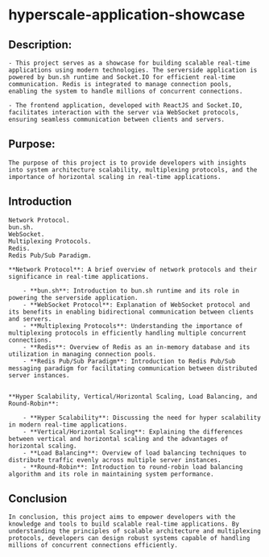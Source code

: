# hyperscale-application-showcase

## Description:

    - This project serves as a showcase for building scalable real-time applications using modern technologies. The serverside application is powered by bun.sh runtime and Socket.IO for efficient real-time communication. Redis is integrated to manage connection pools, enabling the system to handle millions of concurrent connections.

    - The frontend application, developed with ReactJS and Socket.IO, facilitates interaction with the server via WebSocket protocols, ensuring seamless communication between clients and servers.


## Purpose:

    The purpose of this project is to provide developers with insights into system architecture scalability, multiplexing protocols, and the importance of horizontal scaling in real-time applications.


## Introduction

    Network Protocol. 
    bun.sh.
    WebSocket.
    Multiplexing Protocols. 
    Redis.
    Redis Pub/Sub Paradigm.

    **Network Protocol**: A brief overview of network protocols and their significance in real-time applications.

        - **bun.sh**: Introduction to bun.sh runtime and its role in powering the serverside application.
        - **WebSocket Protocol**: Explanation of WebSocket protocol and its benefits in enabling bidirectional communication between clients and servers.
        - **Multiplexing Protocols**: Understanding the importance of multiplexing protocols in efficiently handling multiple concurrent connections.
        - **Redis**: Overview of Redis as an in-memory database and its utilization in managing connection pools.
        - **Redis Pub/Sub Paradigm**: Introduction to Redis Pub/Sub messaging paradigm for facilitating communication between distributed server instances.


    **Hyper Scalability, Vertical/Horizontal Scaling, Load Balancing, and Round-Robin**:

        - **Hyper Scalability**: Discussing the need for hyper scalability in modern real-time applications.
        - **Vertical/Horizontal Scaling**: Explaining the differences between vertical and horizontal scaling and the advantages of horizontal scaling.
        - **Load Balancing**: Overview of load balancing techniques to distribute traffic evenly across multiple server instances.
        - **Round-Robin**: Introduction to round-robin load balancing algorithm and its role in maintaining system performance.


## Conclusion

    In conclusion, this project aims to empower developers with the knowledge and tools to build scalable real-time applications. By understanding the principles of scalable architecture and multiplexing protocols, developers can design robust systems capable of handling millions of concurrent connections efficiently.